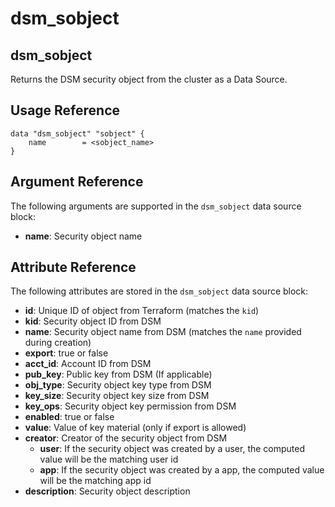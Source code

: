 # dsm\_sobject

## dsm\_sobject

Returns the DSM security object from the cluster as a Data Source.

## Usage Reference

```
data "dsm_sobject" "sobject" {
    name        = <sobject_name>
}
```

## Argument Reference

The following arguments are supported in the `dsm_sobject` data source block:

* **name**: Security object name

## Attribute Reference

The following attributes are stored in the `dsm_sobject` data source block:

* **id**: Unique ID of object from Terraform (matches the `kid`)
* **kid**: Security object ID from DSM
* **name**: Security object name from DSM (matches the `name` provided during creation)
* **export**: true or false
* **acct\_id**: Account ID from DSM
* **pub\_key**: Public key from DSM (If applicable)
* **obj\_type**: Security object key type from DSM
* **key\_size**: Security object key size from DSM
* **key\_ops**: Security object key permission from DSM
* **enabled**: true or false
* **value**: Value of key material (only if export is allowed)
* **creator**: Creator of the security object from DSM
  * **user**: If the security object was created by a user, the computed value will be the matching user id
  * **app**: If the security object was created by a app, the computed value will be the matching app id
* **description**: Security object description
